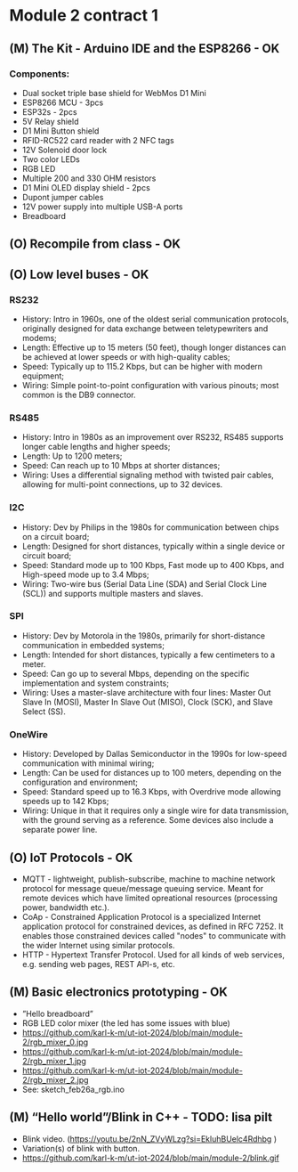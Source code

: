 # Module 2 contract 1

## (M) The Kit - Arduino IDE and the ESP8266 - OK
### Components:
- Dual socket triple base shield for WebMos D1 Mini
- ESP8266 MCU - 3pcs
- ESP32s - 2pcs
- 5V Relay shield
- D1 Mini Button shield
- RFID-RC522 card reader with 2 NFC tags
- 12V Solenoid door lock
- Two color LEDs
- RGB LED
- Multiple 200 and 330 OHM resistors
- D1 Mini OLED display shield - 2pcs
- Dupont jumper cables
- 12V power supply into multiple USB-A ports
- Breadboard

## (O) Recompile from class - OK

## (O) Low level buses - OK
### RS232
- History: Intro in 1960s, one of the oldest serial communication protocols, originally designed for data exchange between teletypewriters and modems;
- Length: Effective up to 15 meters (50 feet), though longer distances can be achieved at lower speeds or with high-quality cables;
- Speed: Typically up to 115.2 Kbps, but can be higher with modern equipment;
- Wiring: Simple point-to-point configuration with various pinouts; most common is the DB9 connector.

### RS485
- History: Intro in 1980s as an improvement over RS232, RS485 supports longer cable lengths and higher speeds;
- Length: Up to 1200 meters;
- Speed: Can reach up to 10 Mbps at shorter distances;
- Wiring: Uses a differential signaling method with twisted pair cables, allowing for multi-point connections, up to 32 devices.

### I2C
- History: Dev by Philips in the 1980s for communication between chips on a circuit board;
- Length: Designed for short distances, typically within a single device or circuit board;
- Speed: Standard mode up to 100 Kbps, Fast mode up to 400 Kbps, and High-speed mode up to 3.4 Mbps;
- Wiring: Two-wire bus (Serial Data Line (SDA) and Serial Clock Line (SCL)) and supports multiple masters and slaves.

### SPI
- History: Dev by Motorola in the 1980s, primarily for short-distance communication in embedded systems;
- Length: Intended for short distances, typically a few centimeters to a meter.
- Speed: Can go up to several Mbps, depending on the specific implementation and system constraints;
- Wiring: Uses a master-slave architecture with four lines: Master Out Slave In (MOSI), Master In Slave Out (MISO), Clock (SCK), and Slave Select (SS).

### OneWire
- History: Developed by Dallas Semiconductor in the 1990s for low-speed communication with minimal wiring;
- Length: Can be used for distances up to 100 meters, depending on the configuration and environment;
- Speed: Standard speed up to 16.3 Kbps, with Overdrive mode allowing speeds up to 142 Kbps;
- Wiring: Unique in that it requires only a single wire for data transmission, with the ground serving as a reference. Some devices also include a separate power line.

## (O) IoT Protocols - OK
- MQTT - lightweight, publish-subscribe, machine to machine network protocol for message queue/message queuing service. Meant for remote devices which have limited opreational resources (processing power, bandwidth etc.).
- CoAp - Constrained Application Protocol is a specialized Internet application protocol for constrained devices, as defined in RFC 7252. It enables those constrained devices called "nodes" to communicate with the wider Internet using similar protocols.
- HTTP - Hypertext Transfer Protocol. Used for all kinds of web services, e.g. sending web pages, REST API-s, etc.


## (M) Basic electronics prototyping - OK
- ”Hello breadboard”
- RGB LED color mixer (the led has some issues with blue)
- https://github.com/karl-k-m/ut-iot-2024/blob/main/module-2/rgb_mixer_0.jpg
- https://github.com/karl-k-m/ut-iot-2024/blob/main/module-2/rgb_mixer_1.jpg
- https://github.com/karl-k-m/ut-iot-2024/blob/main/module-2/rgb_mixer_2.jpg
- See: sketch_feb26a_rgb.ino

## (M) “Hello world”/Blink in C++ - TODO: lisa pilt
- Blink video. (https://youtu.be/2nN_ZVyWLzg?si=EkluhBUelc4Rdhbg )
- Variation(s) of blink with button.
- https://github.com/karl-k-m/ut-iot-2024/blob/main/module-2/blink.gif


